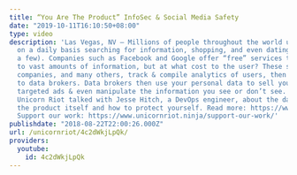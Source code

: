 ```yaml
---
title: “You Are The Product” InfoSec & Social Media Safety
date: "2019-10-11T16:10:50+08:00"
type: video
description: 'Las Vegas, NV – Millions of people throughout the world use social media
  on a daily basis searching for information, shopping, and even dating (to name just
  a few). Companies such as Facebook and Google offer “free” services to connect you
  to vast amounts of information, but at what cost to the user? These social media
  companies, and many others, track & compile analytics of users, then sell your information
  to data brokers. Data brokers then use your personal data to sell you products through
  targeted ads & even manipulate the information you see or don’t see. At DEFCON 26,
  Unicorn Riot talked with Jesse Hitch, a DevOps engineer, about the dangers of becoming
  the product itself and how to protect yourself. Read more: https://www.unicornriot.ninja/2018/you-are-the-product-big-data-social-media-safety/
  Support our work: https://www.unicornriot.ninja/support-our-work/'
publishdate: "2018-08-22T22:00:26.000Z"
url: /unicornriot/4c2dWkjLpQk/
providers:
  youtube:
    id: 4c2dWkjLpQk
---
```

